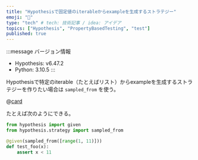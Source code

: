 ```yaml
---
title: "Hypothesisで固定値のiterableからexampleを生成するストラテジー"
emoji: "🐞"
type: "tech" # tech: 技術記事 / idea: アイデア
topics: ["Hypothesis", "PropertyBasedTesting", "test"]
published: true
---
```


:::message
バージョン情報

* Hypothesis: v6.47.2
* Python: 3.10.5
:::

Hypothesisで特定のiterable（たとえばリスト）からexampleを生成するストラテジーを作りたい場合は `sampled_from` を使う。

@[card](https://hypothesis.readthedocs.io/en/latest/data.html#hypothesis.strategies.sampled_from)

たとえば次のようにできる。

```python
from hypothesis import given
from hypothesis.strategy import sampled_from

@given(sampled_from([range(1, 11)]))
def test_foo(x):
    assert x < 11
```
